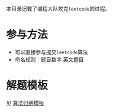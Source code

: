 本目录记载了编程大队攻克`leetcode`的过程。

# 参与方法
- 可以直接参与提交`leetcode`算法
- 命名规则：题目数字.英文题目
# 解题模板
见 [算法归纳模板](/algorithm/template.md)


